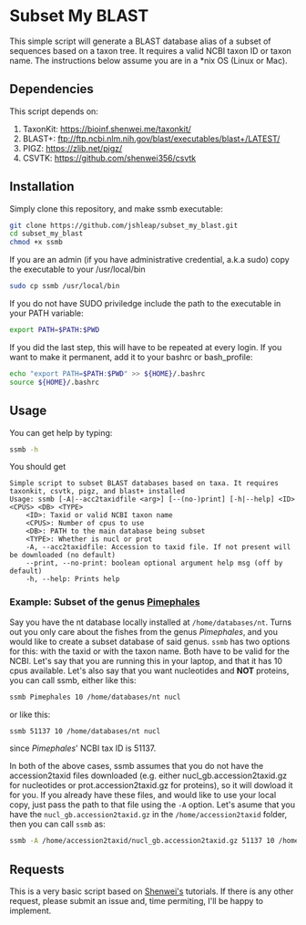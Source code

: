 # Subset My BLAST
This simple script will generate a BLAST database alias of a subset of sequences based on a taxon tree. It requires a valid NCBI taxon ID or taxon name. The instructions below assume you are in a *nix OS (Linux or Mac).

## Dependencies
This script depends on:
1. TaxonKit: https://bioinf.shenwei.me/taxonkit/
2. BLAST+: ftp://ftp.ncbi.nlm.nih.gov/blast/executables/blast+/LATEST/
3. PIGZ: https://zlib.net/pigz/ 
4. CSVTK: https://github.com/shenwei356/csvtk

## Installation
Simply clone this repository, and make ssmb executable:
```bash
git clone https://github.com/jshleap/subset_my_blast.git
cd subset_my_blast
chmod +x ssmb
```

If you are an admin (if you have administrative credential, a.k.a sudo) copy the executable to your /usr/local/bin 
```bash
sudo cp ssmb /usr/local/bin
```

If you do not have SUDO priviledge include the path to the executable in your PATH variable:
```bash
export PATH=$PATH:$PWD
```

If you did the last step, this will have to be repeated at every login. If you want to make it permanent, add it to your bashrc or bash_profile:
```bash
echo "export PATH=$PATH:$PWD" >> ${HOME}/.bashrc
source ${HOME}/.bashrc
```

## Usage
You can get help by typing:
```bash
ssmb -h
```
You should get
```
Simple script to subset BLAST databases based on taxa. It requires taxonkit, csvtk, pigz, and blast+ installed
Usage: ssmb [-A|--acc2taxidfile <arg>] [--(no-)print] [-h|--help] <ID> <CPUS> <DB> <TYPE>
	<ID>: Taxid or valid NCBI taxon name
	<CPUS>: Number of cpus to use
	<DB>: PATH to the main database being subset
	<TYPE>: Whether is nucl or prot
	-A, --acc2taxidfile: Accession to taxid file. If not present will be downloaded (no default)
	--print, --no-print: boolean optional argument help msg (off by default)
	-h, --help: Prints help
```

### Example: Subset of the genus [Pimephales](https://en.wikipedia.org/wiki/Pimephales)
Say you have the nt database locally installed at `/home/databases/nt`. Turns out you only care about the fishes from the genus *Pimephales*, and you would like to create a subset database of said genus. `ssmb` has two options for this: with the taxid or with the taxon name. Both have to be valid for the NCBI. Let's say that you are running this in your laptop, and that it has 10 cpus available. Let's also say that you want nucleotides and **NOT** proteins, you can call ssmb, either like this:
```bash
ssmb Pimephales 10 /home/databases/nt nucl
```
or like this:
```bash
ssmb 51137 10 /home/databases/nt nucl
```
since *Pimephales*' NCBI tax ID is 51137.

In both of the above cases, ssmb assumes that you do not have the accession2taxid files downloaded (e.g. either nucl_gb.accession2taxid.gz for nucleotides or prot.accession2taxid.gz for proteins), so it will dowload it for you. If you already have these files, and would like to use your local copy, just pass the path to that file using the `-A` option. Let's asume that you have the `nucl_gb.accession2taxid.gz` in the `/home/accession2taxid` folder, then you can call `ssmb` as:
```bash
ssmb -A /home/accession2taxid/nucl_gb.accession2taxid.gz 51137 10 /home/databases/nt nucl
```

## Requests
This is a very basic script based on [Shenwei's](https://github.com/shenwei356) tutorials. If there is any other request, please submit an issue and, time permiting, I'll be happy to implement.
